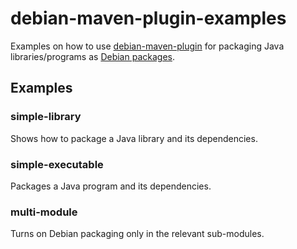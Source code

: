 # debian-maven-plugin-examples
Examples on how to use [debian-maven-plugin](https://github.com/fracpete/debian-maven-plugin) 
for packaging Java libraries/programs as [Debian packages](https://en.wikipedia.org/wiki/Deb_%28file_format%29).

## Examples

### simple-library

Shows how to package a Java library and its dependencies.

### simple-executable

Packages a Java program and its dependencies.

### multi-module

Turns on Debian packaging only in the relevant sub-modules.

